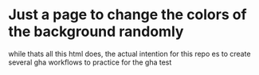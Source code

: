 # Just a page to change the colors of the background randomly 

while thats all this html does, the actual intention for this repo es to create several gha workflows to practice for the gha test